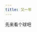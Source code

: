 ```yaml
---
title: 又一年
---
```


<script>
import Bubble from '../components/Bubble.vue'
import Timer from '../components/Timer.vue'

export default {
  props: ['slot-key'],
  components: { Bubble, Timer },
}
</script>

先来看个球吧

<Bubble />

<Timer festival="元旦" date="2023-01-01 00:00:00" />

<Timer festival="新年" date="2023-01-22 00:00:00" />
